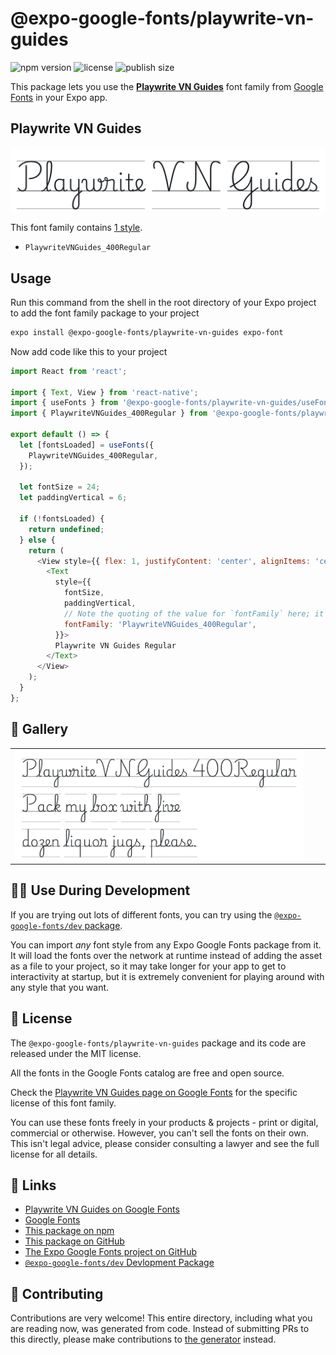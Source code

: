 # @expo-google-fonts/playwrite-vn-guides

![npm version](https://flat.badgen.net/npm/v/@expo-google-fonts/playwrite-vn-guides)
![license](https://flat.badgen.net/github/license/expo/google-fonts)
![publish size](https://flat.badgen.net/packagephobia/install/@expo-google-fonts/playwrite-vn-guides)

This package lets you use the [**Playwrite VN Guides**](https://fonts.google.com/specimen/Playwrite+VN+Guides) font family from [Google Fonts](https://fonts.google.com/) in your Expo app.

## Playwrite VN Guides

![Playwrite VN Guides](./font-family.png)

This font family contains [1 style](#-gallery).

- `PlaywriteVNGuides_400Regular`

## Usage

Run this command from the shell in the root directory of your Expo project to add the font family package to your project
```sh
expo install @expo-google-fonts/playwrite-vn-guides expo-font
```

Now add code like this to your project
```js
import React from 'react';

import { Text, View } from 'react-native';
import { useFonts } from '@expo-google-fonts/playwrite-vn-guides/useFonts';
import { PlaywriteVNGuides_400Regular } from '@expo-google-fonts/playwrite-vn-guides/400Regular';

export default () => {
  let [fontsLoaded] = useFonts({
    PlaywriteVNGuides_400Regular,
  });

  let fontSize = 24;
  let paddingVertical = 6;

  if (!fontsLoaded) {
    return undefined;
  } else {
    return (
      <View style={{ flex: 1, justifyContent: 'center', alignItems: 'center' }}>
        <Text
          style={{
            fontSize,
            paddingVertical,
            // Note the quoting of the value for `fontFamily` here; it expects a string!
            fontFamily: 'PlaywriteVNGuides_400Regular',
          }}>
          Playwrite VN Guides Regular
        </Text>
      </View>
    );
  }
};

```

## 🔡 Gallery


||||
|-|-|-|
|![PlaywriteVNGuides_400Regular](./PlaywriteVNGuides_400Regular.ttf.png)||||


## 👩‍💻 Use During Development

If you are trying out lots of different fonts, you can try using the [`@expo-google-fonts/dev` package](https://github.com/expo/google-fonts/tree/master/font-packages/dev#readme).

You can import *any* font style from any Expo Google Fonts package from it. It will load the fonts
over the network at runtime instead of adding the asset as a file to your project, so it may take longer
for your app to get to interactivity at startup, but it is extremely convenient
for playing around with any style that you want.

## 📖 License

The `@expo-google-fonts/playwrite-vn-guides` package and its code are released under the MIT license.

All the fonts in the Google Fonts catalog are free and open source.

Check the [Playwrite VN Guides page on Google Fonts](https://fonts.google.com/specimen/Playwrite+VN+Guides) for the specific license of this font family.

You can use these fonts freely in your products & projects - print or digital, commercial or otherwise. However, you can't sell the fonts on their own. This isn't legal advice, please consider consulting a lawyer and see the full license for all details.

## 🔗 Links

- [Playwrite VN Guides on Google Fonts](https://fonts.google.com/specimen/Playwrite+VN+Guides)
- [Google Fonts](https://fonts.google.com/)
- [This package on npm](https://www.npmjs.com/package/@expo-google-fonts/playwrite-vn-guides)
- [This package on GitHub](https://github.com/expo/google-fonts/tree/master/font-packages/playwrite-vn-guides)
- [The Expo Google Fonts project on GitHub](https://github.com/expo/google-fonts)
- [`@expo-google-fonts/dev` Devlopment Package](https://github.com/expo/google-fonts/tree/master/font-packages/dev)

## 🤝 Contributing

Contributions are very welcome! This entire directory, including what you are reading now, was generated from code. Instead of submitting PRs to this directly, please make contributions to [the generator](https://github.com/expo/google-fonts/tree/master/packages/generator) instead.
